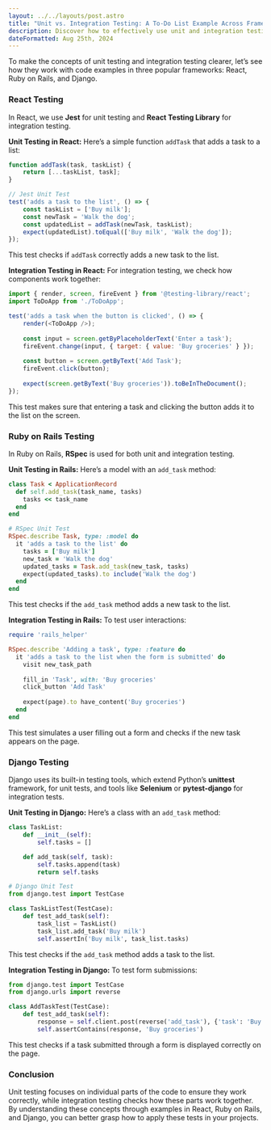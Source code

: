 ```yaml
---
layout: ../../layouts/post.astro
title: "Unit vs. Integration Testing: A To-Do List Example Across Frameworks"
description: Discover how to effectively use unit and integration testing in your projects, with a focus on React, Ruby on Rails, and Django.
dateFormatted: Aug 25th, 2024
---
```


To make the concepts of unit testing and integration testing clearer, let’s see how they work with code examples in three popular frameworks: React, Ruby on Rails, and Django.

### React Testing

In React, we use **Jest** for unit testing and **React Testing Library** for integration testing.

**Unit Testing in React:** Here’s a simple function `addTask` that adds a task to a list:

```javascript
function addTask(task, taskList) {
    return [...taskList, task];
}

// Jest Unit Test
test('adds a task to the list', () => {
    const taskList = ['Buy milk'];
    const newTask = 'Walk the dog';
    const updatedList = addTask(newTask, taskList);
    expect(updatedList).toEqual(['Buy milk', 'Walk the dog']);
});
```

This test checks if `addTask` correctly adds a new task to the list.

**Integration Testing in React:** For integration testing, we check how components work together:

```javascript
import { render, screen, fireEvent } from '@testing-library/react';
import ToDoApp from './ToDoApp';

test('adds a task when the button is clicked', () => {
    render(<ToDoApp />);
    
    const input = screen.getByPlaceholderText('Enter a task');
    fireEvent.change(input, { target: { value: 'Buy groceries' } });
    
    const button = screen.getByText('Add Task');
    fireEvent.click(button);
    
    expect(screen.getByText('Buy groceries')).toBeInTheDocument();
});
```

This test makes sure that entering a task and clicking the button adds it to the list on the screen.

### Ruby on Rails Testing

In Ruby on Rails, **RSpec** is used for both unit and integration testing.

**Unit Testing in Rails:** Here’s a model with an `add_task` method:

```ruby
class Task < ApplicationRecord
  def self.add_task(task_name, tasks)
    tasks << task_name
  end
end

# RSpec Unit Test
RSpec.describe Task, type: :model do
  it 'adds a task to the list' do
    tasks = ['Buy milk']
    new_task = 'Walk the dog'
    updated_tasks = Task.add_task(new_task, tasks)
    expect(updated_tasks).to include('Walk the dog')
  end
end
```

This test checks if the `add_task` method adds a new task to the list.

**Integration Testing in Rails:** To test user interactions:

```ruby
require 'rails_helper'

RSpec.describe 'Adding a task', type: :feature do
  it 'adds a task to the list when the form is submitted' do
    visit new_task_path
    
    fill_in 'Task', with: 'Buy groceries'
    click_button 'Add Task'
    
    expect(page).to have_content('Buy groceries')
  end
end
```

This test simulates a user filling out a form and checks if the new task appears on the page.

### Django Testing

Django uses its built-in testing tools, which extend Python’s **unittest** framework, for unit tests, and tools like **Selenium** or **pytest-django** for integration tests.

**Unit Testing in Django:** Here’s a class with an `add_task` method:

```python
class TaskList:
    def __init__(self):
        self.tasks = []

    def add_task(self, task):
        self.tasks.append(task)
        return self.tasks

# Django Unit Test
from django.test import TestCase

class TaskListTest(TestCase):
    def test_add_task(self):
        task_list = TaskList()
        task_list.add_task('Buy milk')
        self.assertIn('Buy milk', task_list.tasks)
```

This test checks if the `add_task` method adds a task to the list.

**Integration Testing in Django:** To test form submissions:

```python
from django.test import TestCase
from django.urls import reverse

class AddTaskTest(TestCase):
    def test_add_task(self):
        response = self.client.post(reverse('add_task'), {'task': 'Buy groceries'})
        self.assertContains(response, 'Buy groceries')
```

This test checks if a task submitted through a form is displayed correctly on the page.

### Conclusion

Unit testing focuses on individual parts of the code to ensure they work correctly, while integration testing checks how these parts work together. By understanding these concepts through examples in React, Ruby on Rails, and Django, you can better grasp how to apply these tests in your projects.